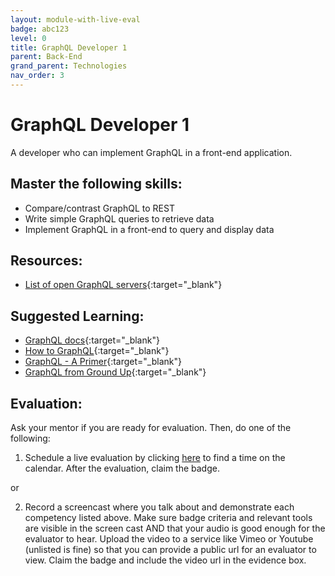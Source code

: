 ```yaml
---
layout: module-with-live-eval
badge: abc123
level: 0
title: GraphQL Developer 1
parent: Back-End
grand_parent: Technologies
nav_order: 3
---
```

# GraphQL Developer 1

A developer who can implement GraphQL in a front-end application.

## Master the following skills:

- Compare/contrast GraphQL to REST
- Write simple GraphQL queries to retrieve data
- Implement GraphQL in a front-end to query and display data

## Resources:

- [List of open GraphQL servers](http://apis.guru/graphql-apis/){:target="\_blank"}

## Suggested Learning:

- [GraphQL docs](https://graphql.org/learn/){:target="\_blank"}
- [How to GraphQL](https://www.howtographql.com/){:target="\_blank"}
- [GraphQL - A Primer](https://www.udemy.com/course/graphql-a-primer/){:target="\_blank"}
- [GraphQL from Ground Up](https://www.udemy.com/course/graphql-from-ground-up/){:target="\_blank"}

## Evaluation:

Ask your mentor if you are ready for evaluation. Then, do one of the following:

1. Schedule a live evaluation by clicking [here](https://api.logro.io/widget/appointment/codex-evals/full-stack) to find a time on the calendar. After the evaluation, claim the badge.

or

2. Record a screencast where you talk about and demonstrate each competency listed above. Make sure badge criteria and relevant tools are visible in the screen cast AND that your audio is good enough for the evaluator to hear. Upload the video to a service like Vimeo or Youtube (unlisted is fine) so that you can provide a public url for an evaluator to view. Claim the badge and include the video url in the evidence box.
